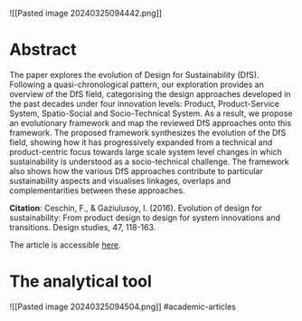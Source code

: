 
![[Pasted image 20240325094442.png]]

# Abstract
The paper explores the evolution of Design for Sustainability (DfS). Following a quasi-chronological pattern, our exploration provides an overview of the DfS field, categorising the design approaches developed in the past decades under four innovation levels: Product, Product-Service System, Spatio-Social and Socio-Technical System. As a result, we propose an evolutionary framework and map the reviewed DfS approaches onto this framework. The proposed framework synthesizes the evolution of the DfS field, showing how it has progressively expanded from a technical and product-centric focus towards large scale system level changes in which sustainability is understood as a socio-technical challenge. The framework also shows how the various DfS approaches contribute to particular sustainability aspects and visualises linkages, overlaps and complementarities between these approaches.

**Citation**: Ceschin, F., & Gaziulusoy, I. (2016). Evolution of design for sustainability: From product design to design for system innovations and transitions. Design studies, 47, 118-163.

The article is accessible [here](https://www.sciencedirect.com/science/article/pii/S0142694X16300631).

# **The analytical tool**

![[Pasted image 20240325094504.png]]
#academic-articles
